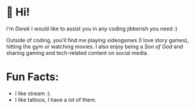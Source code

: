 # 👋 Hi!

I'm *Derek* I would like to assist you in any coding jibberish you need :)


Outside of coding, you'll find me playing videogames (I love story games), hitting the gym or watching movies. I also enjoy being a *Son of God* and sharing gaming and tech-related content on social media.

# Fun Facts:
 - I like stream :).
 - I like tattoos, I have a lot of them.



